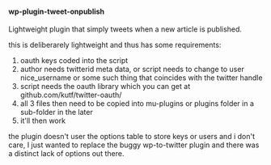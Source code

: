 #### wp-plugin-tweet-onpublish

Lightweight plugin that simply tweets when a new article is published.

this is deliberarely lightweight and thus has some requirements:

1. oauth keys coded into the script
2. author needs twitterid meta data, or script needs to change to user nice_username or some such thing that coincides with the twitter handle
3. script needs the oauth library which you can get at github.com/kutf/twitter-oauth/
4. all 3 files then need to be copied into mu-plugins or plugins folder in a sub-folder in the later
5. it'll then work

the plugin doesn't user the options table to store keys or users and i don't care, I just wanted to replace the buggy wp-to-twitter plugin
and there was a distinct lack of options out there.
